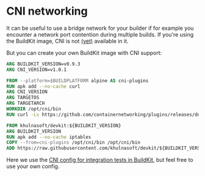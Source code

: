 # CNI networking

It can be useful to use a bridge network for your builder if for example you
encounter a network port contention during multiple builds. If you're using
the BuildKit image, CNI is not [(yet)](https://github.com/khulnasoft/devkit/issues/28)
available in it.

But you can create your own BuildKit image with CNI support:

```dockerfile
ARG BUILDKIT_VERSION=v0.9.3
ARG CNI_VERSION=v1.0.1

FROM --platform=$BUILDPLATFORM alpine AS cni-plugins
RUN apk add --no-cache curl
ARG CNI_VERSION
ARG TARGETOS
ARG TARGETARCH
WORKDIR /opt/cni/bin
RUN curl -Ls https://github.com/containernetworking/plugins/releases/download/$CNI_VERSION/cni-plugins-$TARGETOS-$TARGETARCH-$CNI_VERSION.tgz | tar xzv

FROM khulnasoft/devkit:${BUILDKIT_VERSION}
ARG BUILDKIT_VERSION
RUN apk add --no-cache iptables
COPY --from=cni-plugins /opt/cni/bin /opt/cni/bin
ADD https://raw.githubusercontent.com/khulnasoft/devkit/${BUILDKIT_VERSION}/hack/fixtures/cni.json /etc/devkit/cni.json
```

Here we use the [CNI config for integration tests in BuildKit](../hack/fixtures/cni.json),
but feel free to use your own config.
